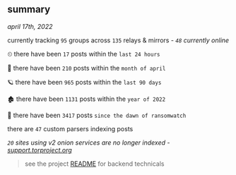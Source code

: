 
## summary
_april 17th, 2022_

currently tracking `95` groups across `135` relays & mirrors - _`48` currently online_

⏲ there have been `17` posts within the `last 24 hours`

🦈 there have been `210` posts within the `month of april`

🪐 there have been `965` posts within the `last 90 days`

🏚 there have been `1131` posts within the `year of 2022`

🦕 there have been `3417` posts `since the dawn of ransomwatch`

there are `47` custom parsers indexing posts

_`20` sites using v2 onion services are no longer indexed - [support.torproject.org](https://support.torproject.org/onionservices/v2-deprecation/)_

> see the project [README](https://github.com/thetanz/ransomwatch#ransomwatch--) for backend technicals
